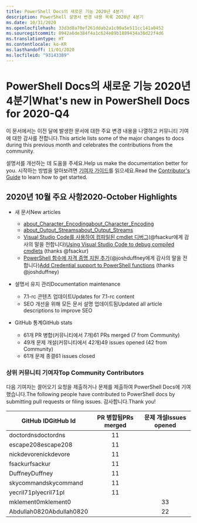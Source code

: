 ```yaml
---
title: PowerShell Docs의 새로운 기능 2020년 4분기
description: PowerShell 설명서 변경 내용 목록 2020년 4분기
ms.date: 10/31/2020
ms.openlocfilehash: 33d3d8a70ef261ddab2a1c00a5e511cc141a0452
ms.sourcegitcommit: 0942a6de384f4a1c624e89b1889434a30d22f4d6
ms.translationtype: HT
ms.contentlocale: ko-KR
ms.lasthandoff: 11/01/2020
ms.locfileid: "93143389"
---
```

# <a name="whats-new-in-powershell-docs-for-2020-q4"></a><span data-ttu-id="c8050-103">PowerShell Docs의 새로운 기능 2020년 4분기</span><span class="sxs-lookup"><span data-stu-id="c8050-103">What's new in PowerShell Docs for 2020-Q4</span></span>

<span data-ttu-id="c8050-104">이 문서에서는 이전 달에 발생한 문서에 대한 주요 변경 내용을 나열하고 커뮤니티 기여에 대한 감사를 전합니다.</span><span class="sxs-lookup"><span data-stu-id="c8050-104">This article lists some of the major changes to docs during this previous month and celebrates the contributions from the community.</span></span>

<span data-ttu-id="c8050-105">설명서를 개선하는 데 도움을 주세요.</span><span class="sxs-lookup"><span data-stu-id="c8050-105">Help us make the documentation better for you.</span></span> <span data-ttu-id="c8050-106">시작하는 방법을 알아보려면 [기여자 가이드][contrib]를 읽으세요.</span><span class="sxs-lookup"><span data-stu-id="c8050-106">Read the [Contributor's Guide][contrib] to learn how to get started.</span></span>

<!-- Link references -->
[contrib]: contributing/overview.md
<!--------------------->

## <a name="2020-october-highlights"></a><span data-ttu-id="c8050-107">2020년 10월 주요 사항</span><span class="sxs-lookup"><span data-stu-id="c8050-107">2020-October Highlights</span></span>

- <span data-ttu-id="c8050-108">새 문서</span><span class="sxs-lookup"><span data-stu-id="c8050-108">New articles</span></span>
  - [<span data-ttu-id="c8050-109">about_Character_Encoding</span><span class="sxs-lookup"><span data-stu-id="c8050-109">about_Character_Encoding</span></span>](/powershell/module/microsoft.powershell.core/about/about_character_encoding)
  - [<span data-ttu-id="c8050-110">about_Output_Streams</span><span class="sxs-lookup"><span data-stu-id="c8050-110">about_Output_Streams</span></span>](/powershell/module/microsoft.powershell.core/about/about_output_streams)
  - <span data-ttu-id="c8050-111">[Visual Studio Code를 사용하여 컴파일된 cmdlet 디버그](/powershell/scripting/dev-cross-plat/vscode/using-vscode-for-debugging-compiled-cmdlets)(@fsackur에게 감사의 말을 전합니다)</span><span class="sxs-lookup"><span data-stu-id="c8050-111">[Using Visual Studio Code to debug compiled cmdlets](/powershell/scripting/dev-cross-plat/vscode/using-vscode-for-debugging-compiled-cmdlets) (thanks @fsackur)</span></span>
  - <span data-ttu-id="c8050-112">[PowerShell 함수에 자격 증명 지원 추가](/powershell/scripting/learn/deep-dives/add-credentials-to-powershell-functions)(@joshduffney에게 감사의 말을 전합니다)</span><span class="sxs-lookup"><span data-stu-id="c8050-112">[Add Credential support to PowerShell functions](/powershell/scripting/learn/deep-dives/add-credentials-to-powershell-functions) (thanks @joshduffney)</span></span>

- <span data-ttu-id="c8050-113">설명서 유지 관리</span><span class="sxs-lookup"><span data-stu-id="c8050-113">Documentation maintenance</span></span>
  - <span data-ttu-id="c8050-114">7\.1-rc 콘텐츠 업데이트</span><span class="sxs-lookup"><span data-stu-id="c8050-114">Updates for 7.1-rc content</span></span>
  - <span data-ttu-id="c8050-115">SEO 개선을 위해 모든 문서 설명 업데이트됨</span><span class="sxs-lookup"><span data-stu-id="c8050-115">Updated all article descriptions to improve SEO</span></span>

- <span data-ttu-id="c8050-116">GitHub 통계</span><span class="sxs-lookup"><span data-stu-id="c8050-116">GitHub stats</span></span>
  - <span data-ttu-id="c8050-117">61개 PR 병합(커뮤니티에서 7개)</span><span class="sxs-lookup"><span data-stu-id="c8050-117">61 PRs merged (7 from Community)</span></span>
  - <span data-ttu-id="c8050-118">49개 문제 개설(커뮤니티에서 42개)</span><span class="sxs-lookup"><span data-stu-id="c8050-118">49 issues opened (42 from Community)</span></span>
  - <span data-ttu-id="c8050-119">61개 문제 종결</span><span class="sxs-lookup"><span data-stu-id="c8050-119">61 issues closed</span></span>

### <a name="top-community-contributors"></a><span data-ttu-id="c8050-120">상위 커뮤니티 기여자</span><span class="sxs-lookup"><span data-stu-id="c8050-120">Top Community Contributors</span></span>

<span data-ttu-id="c8050-121">다음 기여자는 끌어오기 요청을 제출하거나 문제를 제출하여 PowerShell Docs에 기여했습니다.</span><span class="sxs-lookup"><span data-stu-id="c8050-121">The following people have contributed to PowerShell docs by submitting pull requests or filing issues.</span></span> <span data-ttu-id="c8050-122">감사합니다.</span><span class="sxs-lookup"><span data-stu-id="c8050-122">Thank you!</span></span>

|  <span data-ttu-id="c8050-123">GitHub ID</span><span class="sxs-lookup"><span data-stu-id="c8050-123">GitHub Id</span></span>   | <span data-ttu-id="c8050-124">PR 병합됨</span><span class="sxs-lookup"><span data-stu-id="c8050-124">PRs merged</span></span> | <span data-ttu-id="c8050-125">문제 개설</span><span class="sxs-lookup"><span data-stu-id="c8050-125">Issues opened</span></span> |
| ------------ | :--------: | :-----------: |
| <span data-ttu-id="c8050-126">doctordns</span><span class="sxs-lookup"><span data-stu-id="c8050-126">doctordns</span></span>    |     <span data-ttu-id="c8050-127">1</span><span class="sxs-lookup"><span data-stu-id="c8050-127">1</span></span>      |               |
| <span data-ttu-id="c8050-128">escape208</span><span class="sxs-lookup"><span data-stu-id="c8050-128">escape208</span></span>    |     <span data-ttu-id="c8050-129">1</span><span class="sxs-lookup"><span data-stu-id="c8050-129">1</span></span>      |               |
| <span data-ttu-id="c8050-130">nickdevore</span><span class="sxs-lookup"><span data-stu-id="c8050-130">nickdevore</span></span>   |     <span data-ttu-id="c8050-131">1</span><span class="sxs-lookup"><span data-stu-id="c8050-131">1</span></span>      |               |
| <span data-ttu-id="c8050-132">fsackur</span><span class="sxs-lookup"><span data-stu-id="c8050-132">fsackur</span></span>      |     <span data-ttu-id="c8050-133">1</span><span class="sxs-lookup"><span data-stu-id="c8050-133">1</span></span>      |               |
| <span data-ttu-id="c8050-134">Duffney</span><span class="sxs-lookup"><span data-stu-id="c8050-134">Duffney</span></span>      |     <span data-ttu-id="c8050-135">1</span><span class="sxs-lookup"><span data-stu-id="c8050-135">1</span></span>      |               |
| <span data-ttu-id="c8050-136">skycommand</span><span class="sxs-lookup"><span data-stu-id="c8050-136">skycommand</span></span>   |     <span data-ttu-id="c8050-137">1</span><span class="sxs-lookup"><span data-stu-id="c8050-137">1</span></span>      |               |
| <span data-ttu-id="c8050-138">yecril71pl</span><span class="sxs-lookup"><span data-stu-id="c8050-138">yecril71pl</span></span>   |     <span data-ttu-id="c8050-139">1</span><span class="sxs-lookup"><span data-stu-id="c8050-139">1</span></span>      |               |
| <span data-ttu-id="c8050-140">mklement0</span><span class="sxs-lookup"><span data-stu-id="c8050-140">mklement0</span></span>    |            |       <span data-ttu-id="c8050-141">3</span><span class="sxs-lookup"><span data-stu-id="c8050-141">3</span></span>       |
| <span data-ttu-id="c8050-142">Abdullah0820</span><span class="sxs-lookup"><span data-stu-id="c8050-142">Abdullah0820</span></span> |            |       <span data-ttu-id="c8050-143">2</span><span class="sxs-lookup"><span data-stu-id="c8050-143">2</span></span>       |